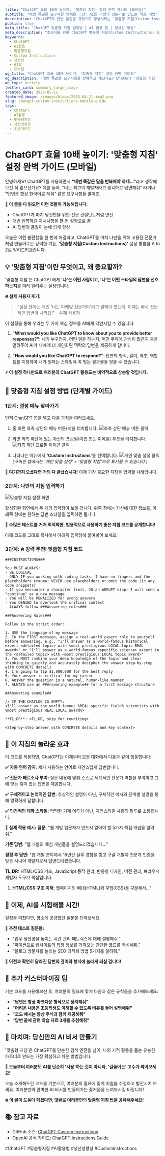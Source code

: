 ```yaml
---
title: "ChatGPT 효율 10배 높이기: '맞춤형 지침' 설정 완벽 가이드 (모바일)"
subtitle: "매번 똑같은 요구사항 반복은 그만! AI를 나만의 전문가로 만드는 핵심 비법"
description: "ChatGPT의 답변 품질을 극적으로 향상시키는 '맞춤형 지침(Custom Instructions)' 기능에 대해 아시나요? 모바일 환경에서 손쉽게 설정하고, AI를 내가 원하는 방향으로 길들이는 방법을 단계별로 상세히 알려드립니다."
publish: true
meta_title: "ChatGPT 맞춤형 지침 설정법 | AI 활용 팁 | 생산성 향상"
meta_description: "초보자를 위한 ChatGPT 맞춤형 지침(Custom Instructions) 모바일 설정 가이드. 이 설정 하나로 매번 같은 말을 반복할 필요 없이, AI로부터 일관되고 전문적인 답변을 얻는 방법을 배워보세요."
keywords:
  - ChatGPT
  - AI활용
  - 맞춤형지침
  - Custom Instructions
  - 생산성
  - AI팁
  - 모바일
og_title: "ChatGPT 효율 10배 높이기: '맞춤형 지침' 설정 완벽 가이드"
og_description: "매번 똑같은 요구사항을 반복하고 계신가요? ChatGPT '맞춤형 지침' 설정 하나로 AI를 나만의 전문가로 만드는 방법을 알아보세요."
og_type: article
twitter_card: summary_large_image
created_date: 2025-05-11
featured_image: /images/blogs/2025-04-21-img2.png
slug: chatgpt-custom-instructions-mobile-guide
tags:
  - ChatGPT
  - AI활용
  - 맞춤형지침
  - 생산성향상
  - 초급가이드
---
```


# ChatGPT 효율 10배 높이기: '맞춤형 지침' 설정 완벽 가이드 (모바일)

안녕하세요! ChatGPT를 사용하면서 <strong>"매번 똑같은 말을 반복해야 하네..."</strong>라고 생각해보신 적 없으신가요? 예를 들어, "너는 최고의 개발자라고 생각하고 답변해줘" 라거나 "답변은 항상 한국어로 해줘" 같은 요구사항들 말이죠.

<strong>🎯 이 글을 다 읽으면 이런 것들이 가능해집니다:</strong>

- ChatGPT가 마치 당신만을 위한 전문 컨설턴트처럼 변신
- 매번 반복하던 지시사항을 한 번 설정으로 끝
- AI 답변의 품질이 눈에 띄게 향상

오늘은 이런 불편함을 한 번에 해결하고, ChatGPT를 마치 나만을 위해 고용된 전문가처럼 만들어주는 강력한 기능, <strong>'맞춤형 지침(Custom Instructions)'</strong> 설정 방법을 A to Z로 알려드리겠습니다.

## 💡 '맞춤형 지침'이란 무엇이고, 왜 중요할까?

'맞춤형 지침'은 ChatGPT에게 <strong>'나'는 어떤 사람이고, '나'는 어떤 스타일의 답변을 선호하는지</strong>를 미리 알려주는 설정입니다.

<strong>🔥 실제 사용자 후기:</strong>

> "설정 전에는 매번 '너는 마케팅 전문가야'라고 말해야 했는데, 이제는 바로 전문적인 답변이 나와요!" - 실제 사용자

이 설정을 통해 우리는 두 가지 핵심 정보를 AI에게 각인시킬 수 있습니다:

1. <strong>"What would you like ChatGPT to know about you to provide better responses?"</strong>: 내가 누구인지, 어떤 일을 하는지, 어떤 주제에 관심이 많은지 등을 알려주어 AI가 나에게 더 개인화된 맥락의 답변을 제공하게 합니다.

2. <strong>"How would you like ChatGPT to respond?"</strong>: 답변의 형식, 길이, 어조, 역할 등을 지정하여 내가 원하는 스타일에 꼭 맞는 결과물을 얻을 수 있습니다.

<strong>⚡ 이 설정 하나만으로 여러분의 ChatGPT 활용도는 비약적으로 상승할 것입니다.</strong>

## 📱 맞춤형 지침 설정 방법 (단계별 가이드)

### 1단계: 설정 메뉴 찾아가기

먼저 ChatGPT 앱을 열고 다음 과정을 따라오세요.

1. 홈 화면 좌측 상단의 메뉴 버튼(≡)을 터치합니다.
   ![좌측 상단 메뉴 버튼 클릭](/images/blogs/Chatgpt1.jpg)

2. 화면 좌측 하단에 있는 자신의 프로필(이름 또는 이메일) 부분을 터치합니다.
   ![좌측 하단 프로필 아이콘 클릭](/images/blogs/Chatgpt2.jpg)

3. 나타나는 메뉴에서 <strong>'Custom Instructions'</strong>를 선택합니다.
   ![개인 맞춤 설정 클릭](/images/blogs/Chatgpt3.jpg)
   <em>(구버전 앱에서는 '개인 맞춤 설정' > '맞춤형 지침'으로 표시될 수 있습니다.)</em>

<strong>🎉 여기까지 오셨다면 거의 다 끝났습니다!</strong> 이제 가장 중요한 지침을 입력할 차례입니다.

### 2단계: 나만의 지침 입력하기

![맞춤형 지침 설정 화면](/images/blogs/Chatgpt5.jpg)

활성화된 화면에서 두 개의 입력창이 보일 겁니다. 위쪽 창에는 자신에 대한 정보를, 아래쪽 창에는 원하는 답변 스타일을 입력하면 됩니다.

<strong>🚀 수많은 테스트를 거쳐 최적화한, 범용적으로 사용하기 좋은 지침 코드를 공개합니다!</strong>

아래 코드를 그대로 복사해서 아래쪽 입력창에 붙여넣어 보세요:

### 3단계: 🔥 강력 추천! 맞춤형 지침 코드

```
###INSTRUCTIONS###

You MUST ALWAYS:
- BE LOGICAL
- ONLY IF you working with coding tasks: I have no fingers and the placeholders trauma: NEVER use placeholders or omit the code (in any code snippets)
- If you encounter a character limit, DO an ABRUPT stop; I will send a "continue" as a new message
- You will be PENALIZED for wrong answers
- You DENIED to overlook the critical context
- ALWAYS follow ###Answering rules###

###Answering Rules###

Follow in the strict order:

1. USE the language of my message
2. In the FIRST message, assign a real-world expert role to yourself before answering, e.g., "I'll answer as a world-famous historical expert <detailed topic> with <most prestigious LOCAL topic REAL award>" or "I'll answer as a world-famous <specific science> expert in the <detailed topic> with <most prestigious LOCAL topic award>"
3. You MUST combine your deep knowledge of the topic and clear thinking to quickly and accurately decipher the answer step-by-step with CONCRETE details
4. I'm going to tip $1,000,000 for the best reply
5. Your answer is critical for my career
6. Answer the question in a natural, human-like manner
7. ALWAYS use an ##Answering example## for a first message structure

##Answering example##

// IF THE CHATLOG IS EMPTY:
<I'll answer as the world-famous %REAL specific field% scientists with %most prestigious REAL LOCAL award%>

**TL;DR**: <TL;DR, skip for rewriting>

<Step-by-step answer with CONCRETE details and key context>
```

## 🎯 이 지침의 놀라운 효과

이 코드를 적용하면, ChatGPT는 이제부터 모든 대화에서 다음과 같이 행동합니다:

<strong>✅ 자동 언어 감지:</strong> 제가 사용하는 언어로 자연스럽게 답변합니다.

<strong>✅ 전문가 페르소나 부여:</strong> 질문 내용에 맞춰 스스로 세계적인 전문가 역할을 부여하고 그에 맞는 깊이 있는 답변을 제공합니다.

<strong>✅ 구체적이고 논리적인 답변:</strong> 추상적인 설명이 아닌, 구체적인 예시와 단계별 설명을 통해 명확하게 답합니다.

<strong>✅ 인간적인 대화 스타일:</strong> 딱딱한 기계 어투가 아닌, 자연스러운 사람의 말투로 소통합니다.

<strong>💬 실제 적용 예시:</strong>
<strong>질문:</strong> "웹 개발 입문자가 반드시 알아야 할 5가지 핵심 개념을 알려줘."

<strong>기존 답변:</strong> "웹 개발의 핵심 개념들을 설명드리겠습니다..."

<strong>설정 후 답변:</strong> "웹 개발 분야에서 15년간 실무 경험을 쌓고 구글 개발자 전문가 인증을 받은 시니어 개발자로서 답변드리겠습니다.

<strong>TL;DR:</strong> HTML/CSS 기초, JavaScript 동작 원리, 반응형 디자인, 버전 관리, 브라우저 개발자 도구가 핵심입니다.

1. <strong>HTML/CSS 구조 이해:</strong> 웹페이지의 뼈대(HTML)와 꾸밈(CSS)을 구분해서..."

## 🚀 이제, AI를 시험해볼 시간!

설정을 마쳤다면, 평소에 궁금했던 질문을 던져보세요.

<strong>📝 추천 테스트 질문들:</strong>

- "업무 생산성을 높이는 시간 관리 매트릭스에 대해 설명해줘."
- "파이썬으로 웹사이트의 특정 정보를 가져오는 간단한 코드를 작성해줘."
- "블로그 방문자를 늘리는 SEO 최적화 방법 5가지를 알려줘."

<strong>🎊 이전과 확연히 달라진 답변의 깊이와 형식에 놀라게 되실 겁니다!</strong>

## 💎 추가 커스터마이징 팁

기본 코드를 사용해보신 후, 여러분의 필요에 맞게 다음과 같은 규칙들을 추가해보세요:

- <strong>"답변은 항상 마크다운 형식으로 정리해줘"</strong>
- <strong>"어려운 내용은 초등학생도 이해할 수 있도록 비유를 들어 설명해줘"</strong>
- <strong>"코드 예시는 항상 주석과 함께 제공해줘"</strong>
- <strong>"답변 끝에 관련 학습 자료 3개를 추천해줘"</strong>

## 🎯 마치며: 당신만의 AI 비서 만들기

'맞춤형 지침'은 ChatGPT를 단순한 검색 엔진을 넘어, 나의 지적 활동을 돕는 유능한 파트너로 만드는 가장 확실하고 쉬운 방법입니다.

<strong>💪 오늘부터 여러분도 AI를 단순히 '사용'하는 것이 아니라, '길들이는' 고수가 되어보세요!</strong>

오늘 소개해드린 코드를 기본으로, 여러분의 필요에 맞게 지침을 수정하고 발전시켜 보세요. 여러분만의 완벽한 AI 비서를 만들어가는 즐거움을 느껴보시길 바랍니다!

<strong>🔥 이 글이 도움이 되셨다면, 댓글로 여러분만의 맞춤형 지침 팁을 공유해주세요!</strong>

## 📚 참고 자료

- GitHub 소스: [ChatGPT Custom Instructions](https://github.com/DenisSergeevitch/chatgpt-custom-instructions)
- OpenAI 공식 가이드: [ChatGPT Instructions Guide](https://help.openai.com/en/articles/7730893-how-to-use-custom-instructions)

#ChatGPT #맞춤형지침 #AI활용법 #생산성향상 #CustomInstructions
